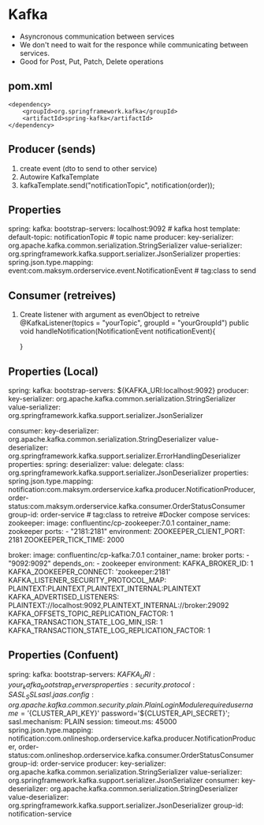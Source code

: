 # Kafka
- Asyncronous communication between services
- We don't need to wait for the responce while communicating between services.
- Good for Post, Put, Patch, Delete operations
## pom.xml
    <dependency>
        <groupId>org.springframework.kafka</groupId>
        <artifactId>spring-kafka</artifactId>
    </dependency>
## Producer (sends)
1. create event (dto to send to other service)
2. Autowire KafkaTemplate
3. kafkaTemplate.send("notificationTopic", notification(order));
## Properties
spring:
  kafka:
    bootstrap-servers: localhost:9092 # kafka host
    template:
      default-topic: notificationTopic # topic name
    producer:
      key-serializer: org.apache.kafka.common.serialization.StringSerializer
      value-serializer: org.springframework.kafka.support.serializer.JsonSerializer
      properties:
        spring.json.type.mapping: event:com.maksym.orderservice.event.NotificationEvent # tag:class to send
## Consumer (retreives)
1. Create listener with argument as evenObject to retreive
@KafkaListener(topics = "yourTopic", groupId = "yourGroupId")
    public void handleNotification(NotificationEvent notificationEvent){
        
    }
## Properties (Local)
spring:
  kafka:
  bootstrap-servers: ${KAFKA_URI:localhost:9092}
  producer:
    key-serializer: org.apache.kafka.common.serialization.StringSerializer
    value-serializer: org.springframework.kafka.support.serializer.JsonSerializer

  consumer:
    key-deserializer: org.apache.kafka.common.serialization.StringDeserializer
    value-deserializer: org.springframework.kafka.support.serializer.ErrorHandlingDeserializer
    properties:
      spring:
        deserializer:
          value:
            delegate:
              class: org.springframework.kafka.support.serializer.JsonDeserializer
  properties:
    spring.json.type.mapping: notification:com.maksym.orderservice.kafka.producer.NotificationProducer, order-status:com.maksym.orderservice.kafka.consumer.OrderStatusConsumer
    group-id: order-service #  tag:class to retreive
#Docker compose
services:
  zookeeper:
    image: confluentinc/cp-zookeeper:7.0.1
    container_name: zookeeper
    ports:
      - "2181:2181"
    environment:
      ZOOKEEPER_CLIENT_PORT: 2181
      ZOOKEEPER_TICK_TIME: 2000
      
  broker:
    image: confluentinc/cp-kafka:7.0.1
    container_name: broker
    ports:
      - "9092:9092"
    depends_on:
      - zookeeper
    environment:
      KAFKA_BROKER_ID: 1
      KAFKA_ZOOKEEPER_CONNECT: 'zookeeper:2181'
      KAFKA_LISTENER_SECURITY_PROTOCOL_MAP: PLAINTEXT:PLAINTEXT,PLAINTEXT_INTERNAL:PLAINTEXT
      KAFKA_ADVERTISED_LISTENERS: PLAINTEXT://localhost:9092,PLAINTEXT_INTERNAL://broker:29092
      KAFKA_OFFSETS_TOPIC_REPLICATION_FACTOR: 1
      KAFKA_TRANSACTION_STATE_LOG_MIN_ISR: 1
      KAFKA_TRANSACTION_STATE_LOG_REPLICATION_FACTOR: 1
## Properties (Confuent)
spring:
  kafka:
    bootstrap-servers: ${KAFKA_URI:your_kafka_bootstrap_servers}
    properties:
      security.protocol: SASL_SSL
      sasl.jaas.config: org.apache.kafka.common.security.plain.PlainLoginModule required username='${CLUSTER_API_KEY}' password='${CLUSTER_API_SECRET}';
      sasl.mechanism: PLAIN
      session:
        timeout.ms: 45000
      spring.json.type.mapping: notification:com.onlineshop.orderservice.kafka.producer.NotificationProducer, order-status:com.onlineshop.orderservice.kafka.consumer.OrderStatusConsumer
      group-id: order-service
    producer:
      key-serializer: org.apache.kafka.common.serialization.StringSerializer
      value-serializer: org.springframework.kafka.support.serializer.JsonSerializer
    consumer:
      key-deserializer: org.apache.kafka.common.serialization.StringDeserializer
      value-deserializer: org.springframework.kafka.support.serializer.JsonDeserializer
      group-id: notification-service